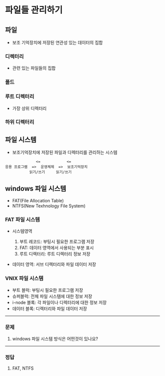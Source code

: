 # 파일들 관리하기

## 파일
  - 보조 기억장치에 저장된 연관성 있는 데이터의 집합

### 디렉터리
  - 관련 있는 파일들의 집합

### 폴드

### 루트 디렉터리
  - 가장 상위 디렉터리

### 하위 디렉터리

## 파일 시스템
  - 보조기억장치에 저장된 파일과 디렉터리를 관리하는 시스템
```
              <=            <=
응용 프로그램  =>  운영체제  =>  보조기억장치
           읽기/쓰기     읽기/쓰기
```

## windows 파일 시스템
  - FAT(File Allocation Table)
  - NTFS(New Texhnology File System)

### FAT 파일 시스템
  - 시스템영역
    1. 부트 레코드: 부팅시 필요한 프로그램 저장
    2. FAT: 데이터 영역에서 사용되는 부분 표시
    3. 루트 디렉터리: 루트 디렉터리 정보 저장
   
  - 데이터 영역: 서브 디렉터리와 파일 데이터 저장

### VNIX 파일 시스템
  - 부트 블럭: 부팅시 필요한 프로그램 저장
  - 슈퍼블럭: 전체 파일 시스템에 대한 정보 저장
  - i-node 블록: 각 파일이나 디렉터리에 대한 정보 저장
  - 데이터 블록: 디렉터리와 파일 데이터 저장

---
### 문제
  1. windows 파일 시스템 방식은 어떤것이 있나요?

---
### 정답
  1. FAT, NTFS
